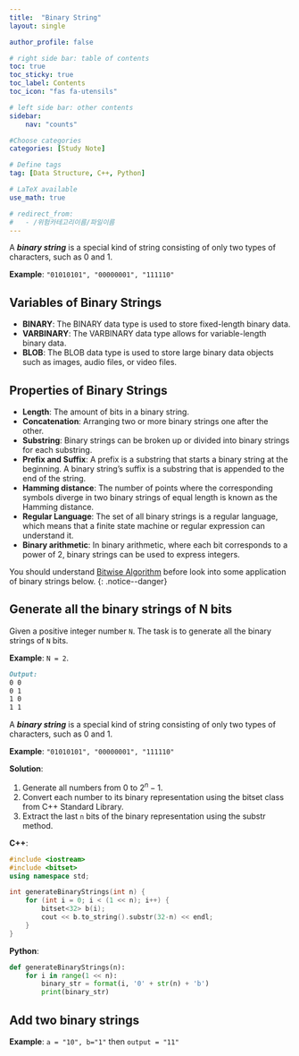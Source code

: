 ```yaml
---
title:  "Binary String"
layout: single

author_profile: false

# right side bar: table of contents
toc: true
toc_sticky: true
toc_label: Contents
toc_icon: "fas fa-utensils"

# left side bar: other contents
sidebar:
    nav: "counts"

#Choose categories
categories: [Study Note]

# Define tags
tag: [Data Structure, C++, Python]

# LaTeX available
use_math: true

# redirect_from:
#   - /위험카테고리이름/파일이름
---
```

A ***binary string*** is a special kind of string consisting of only two types of characters, such as 0 and 1.

**Example**: `"01010101", "00000001", "111110"`

## Variables of Binary Strings

+ **BINARY**: The BINARY data type is used to store fixed-length binary data.
+ **VARBINARY**: The VARBINARY data type allows for variable-length binary data.
+ **BLOB**: The BLOB data type is used to store large binary data objects such as images, audio files, or video files.

## Properties of Binary Strings

+ **Length**: The amount of bits in a binary string.
+ **Concatenation**: Arranging two or more binary strings one after the other.
+ **Substring**: Binary strings can be broken up or divided into binary strings for each substring.
+ **Prefix and Suffix**: A prefix is a substring that starts a binary string at the beginning. A binary string’s suffix is a substring that is appended to the end of the string.
+ **Hamming distance**: The number of points where the corresponding symbols diverge in two binary strings of equal length is known as the Hamming distance.
+ **Regular Language**: The set of all binary strings is a regular language, which means that a finite state machine or regular expression can understand it.
+ **Binary arithmetic**: In binary arithmetic, where each bit corresponds to a power of 2, binary strings can be used to express integers.

You should understand [Bitwise Algorithm](/algorithm/bitwise-algorithm/) before look into some application of binary strings below. 
{: .notice--danger}

## Generate all the binary strings of N bits

Given a positive integer number `N`. The task is to generate all the binary strings of `N` bits.

**Example**: `N = 2`.

~~~markdown
Output:
0 0
0 1
1 0
1 1
~~~

A ***binary string*** is a special kind of string consisting of only two types of characters, such as 0 and 1.

**Example**: `"01010101", "00000001", "111110"`


**Solution**:

1. Generate all numbers from $0$ to $2^{n}-1$.
2. Convert each number to its binary representation using the bitset class from C++ Standard Library.
3. Extract the last `n` bits of the binary representation using the substr method.

**C++**:

~~~c++
#include <iostream>
#include <bitset>
using namespace std;

int generateBinaryStrings(int n) {
    for (int i = 0; i < (1 << n); i++) {
        bitset<32> b(i);
        cout << b.to_string().substr(32-n) << endl;
    }
}
~~~

**Python**:

~~~python
def generateBinaryStrings(n):
    for i in range(1 << n):
        binary_str = format(i, '0' + str(n) + 'b')
        print(binary_str)
~~~

## Add two binary strings

**Example**: `a = "10", b="1"` then `output = "11"`


